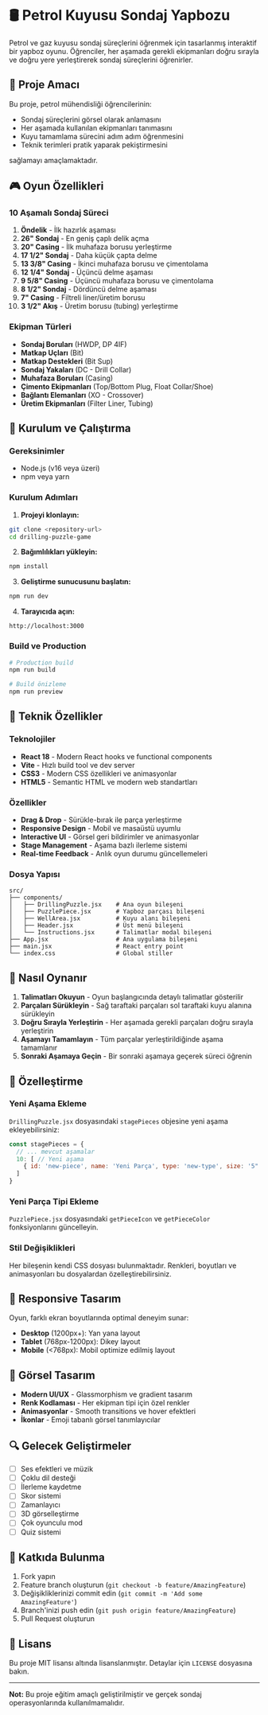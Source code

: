 # 🛢️ Petrol Kuyusu Sondaj Yapbozu

Petrol ve gaz kuyusu sondaj süreçlerini öğrenmek için tasarlanmış interaktif bir yapboz oyunu. Öğrenciler, her aşamada gerekli ekipmanları doğru sırayla ve doğru yere yerleştirerek sondaj süreçlerini öğrenirler.

## 🎯 Proje Amacı

Bu proje, petrol mühendisliği öğrencilerinin:
- Sondaj süreçlerini görsel olarak anlamasını
- Her aşamada kullanılan ekipmanları tanımasını
- Kuyu tamamlama sürecini adım adım öğrenmesini
- Teknik terimleri pratik yaparak pekiştirmesini

sağlamayı amaçlamaktadır.

## 🎮 Oyun Özellikleri

### 10 Aşamalı Sondaj Süreci
1. **Öndelik** - İlk hazırlık aşaması
2. **26" Sondaj** - En geniş çaplı delik açma
3. **20" Casing** - İlk muhafaza borusu yerleştirme
4. **17 1/2" Sondaj** - Daha küçük çapta delme
5. **13 3/8" Casing** - İkinci muhafaza borusu ve çimentolama
6. **12 1/4" Sondaj** - Üçüncü delme aşaması
7. **9 5/8" Casing** - Üçüncü muhafaza borusu ve çimentolama
8. **8 1/2" Sondaj** - Dördüncü delme aşaması
9. **7" Casing** - Filtreli liner/üretim borusu
10. **3 1/2" Akış** - Üretim borusu (tubing) yerleştirme

### Ekipman Türleri
- **Sondaj Boruları** (HWDP, DP 4IF)
- **Matkap Uçları** (Bit)
- **Matkap Destekleri** (Bit Sup)
- **Sondaj Yakaları** (DC - Drill Collar)
- **Muhafaza Boruları** (Casing)
- **Çimento Ekipmanları** (Top/Bottom Plug, Float Collar/Shoe)
- **Bağlantı Elemanları** (XO - Crossover)
- **Üretim Ekipmanları** (Filter Liner, Tubing)

## 🚀 Kurulum ve Çalıştırma

### Gereksinimler
- Node.js (v16 veya üzeri)
- npm veya yarn

### Kurulum Adımları

1. **Projeyi klonlayın:**
```bash
git clone <repository-url>
cd drilling-puzzle-game
```

2. **Bağımlılıkları yükleyin:**
```bash
npm install
```

3. **Geliştirme sunucusunu başlatın:**
```bash
npm run dev
```

4. **Tarayıcıda açın:**
```
http://localhost:3000
```

### Build ve Production

```bash
# Production build
npm run build

# Build önizleme
npm run preview
```

## 🎨 Teknik Özellikler

### Teknolojiler
- **React 18** - Modern React hooks ve functional components
- **Vite** - Hızlı build tool ve dev server
- **CSS3** - Modern CSS özellikleri ve animasyonlar
- **HTML5** - Semantic HTML ve modern web standartları

### Özellikler
- **Drag & Drop** - Sürükle-bırak ile parça yerleştirme
- **Responsive Design** - Mobil ve masaüstü uyumlu
- **Interactive UI** - Görsel geri bildirimler ve animasyonlar
- **Stage Management** - Aşama bazlı ilerleme sistemi
- **Real-time Feedback** - Anlık oyun durumu güncellemeleri

### Dosya Yapısı
```
src/
├── components/
│   ├── DrillingPuzzle.jsx    # Ana oyun bileşeni
│   ├── PuzzlePiece.jsx       # Yapboz parçası bileşeni
│   ├── WellArea.jsx          # Kuyu alanı bileşeni
│   ├── Header.jsx            # Üst menü bileşeni
│   └── Instructions.jsx      # Talimatlar modal bileşeni
├── App.jsx                   # Ana uygulama bileşeni
├── main.jsx                  # React entry point
└── index.css                 # Global stiller
```

## 🎯 Nasıl Oynanır

1. **Talimatları Okuyun** - Oyun başlangıcında detaylı talimatlar gösterilir
2. **Parçaları Sürükleyin** - Sağ taraftaki parçaları sol taraftaki kuyu alanına sürükleyin
3. **Doğru Sırayla Yerleştirin** - Her aşamada gerekli parçaları doğru sırayla yerleştirin
4. **Aşamayı Tamamlayın** - Tüm parçalar yerleştirildiğinde aşama tamamlanır
5. **Sonraki Aşamaya Geçin** - Bir sonraki aşamaya geçerek süreci öğrenin

## 🔧 Özelleştirme

### Yeni Aşama Ekleme
`DrillingPuzzle.jsx` dosyasındaki `stagePieces` objesine yeni aşama ekleyebilirsiniz:

```javascript
const stagePieces = {
  // ... mevcut aşamalar
  10: [ // Yeni aşama
    { id: 'new-piece', name: 'Yeni Parça', type: 'new-type', size: '5"', color: '#FF0000' }
  ]
}
```

### Yeni Parça Tipi Ekleme
`PuzzlePiece.jsx` dosyasındaki `getPieceIcon` ve `getPieceColor` fonksiyonlarını güncelleyin.

### Stil Değişiklikleri
Her bileşenin kendi CSS dosyası bulunmaktadır. Renkleri, boyutları ve animasyonları bu dosyalardan özelleştirebilirsiniz.

## 📱 Responsive Tasarım

Oyun, farklı ekran boyutlarında optimal deneyim sunar:
- **Desktop** (1200px+): Yan yana layout
- **Tablet** (768px-1200px): Dikey layout
- **Mobile** (<768px): Mobil optimize edilmiş layout

## 🎨 Görsel Tasarım

- **Modern UI/UX** - Glassmorphism ve gradient tasarım
- **Renk Kodlaması** - Her ekipman tipi için özel renkler
- **Animasyonlar** - Smooth transitions ve hover efektleri
- **İkonlar** - Emoji tabanlı görsel tanımlayıcılar

## 🔍 Gelecek Geliştirmeler

- [ ] Ses efektleri ve müzik
- [ ] Çoklu dil desteği
- [ ] İlerleme kaydetme
- [ ] Skor sistemi
- [ ] Zamanlayıcı
- [ ] 3D görselleştirme
- [ ] Çok oyunculu mod
- [ ] Quiz sistemi

## 🤝 Katkıda Bulunma

1. Fork yapın
2. Feature branch oluşturun (`git checkout -b feature/AmazingFeature`)
3. Değişikliklerinizi commit edin (`git commit -m 'Add some AmazingFeature'`)
4. Branch'inizi push edin (`git push origin feature/AmazingFeature`)
5. Pull Request oluşturun

## 📄 Lisans

Bu proje MIT lisansı altında lisanslanmıştır. Detaylar için `LICENSE` dosyasına bakın.

---

**Not:** Bu proje eğitim amaçlı geliştirilmiştir ve gerçek sondaj operasyonlarında kullanılmamalıdır.
